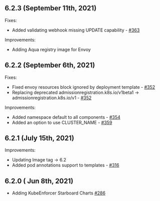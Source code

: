 ## 6.2.3 (September 11th, 2021)
Fixes:
* Added validating webhook missing UPDATE capability - [#363](https://github.com/aquasecurity/aqua-helm/pull/363)

Improvements:
* Adding Aqua registry image for Envoy
## 6.2.2 (September 6th, 2021)
Fixes:
*  Fixed envoy resources block ignored by deployment template - [#352](https://github.com/aquasecurity/aqua-helm/pull/352)
*  Replacing deprecated admissionregistration.k8s.io/v1beta1 -> admissionregistration.k8s.io/v1 - [#352](https://github.com/aquasecurity/aqua-helm/pull/352)

Improvements:
* Added namespace default to all components - [#354](https://github.com/aquasecurity/aqua-helm/pull/354)
* Added an option to use CLUSTER_NAME - [#359](https://github.com/aquasecurity/aqua-helm/pull/359)


## 6.2.1 (July 15th, 2021)

Improvements:
* Updating Image tag -> 6.2
* Added pod annotations support to templates - [#316](https://github.com/aquasecurity/aqua-helm/pull/316)
## 6.2.0 ( Jun 8th, 2021)

* Adding KubeEnforcer Starboard Charts [#286](https://github.com/aquasecurity/aqua-helm/pull/286)